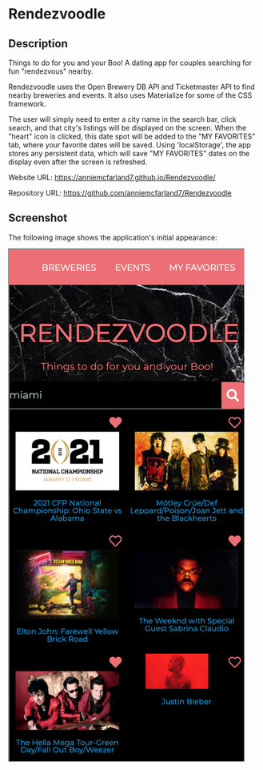 # Rendezvoodle

## Description 

Things to do for you and your Boo! A dating app for couples searching for fun "rendezvous" nearby.

Rendezvoodle uses the Open Brewery DB API and Ticketmaster API to find nearby breweries and events. It also uses Materialize for some of the CSS framework.

The user will simply need to enter a city name in the search bar, click search, and that city's listings will be displayed on the screen. When the "heart" icon is clicked, this date spot will be added to the "MY FAVORITES" tab, where your favorite dates will be saved. Using 'localStorage', the app stores any persistent data, which will save "MY FAVORITES" dates on the display even after the screen is refreshed.

Website URL: https://anniemcfarland7.github.io/Rendezvoodle/

Repository URL: https://github.com/anniemcfarland7/Rendezvoodle

## Screenshot 

The following image shows the application's initial appearance:

![Web Screenshot](./assets/screenshot.png)
